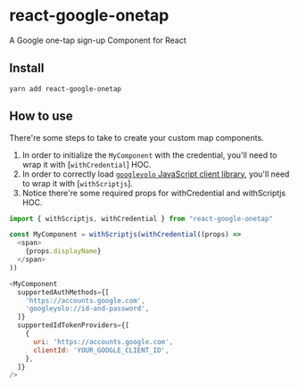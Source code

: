# react-google-onetap

A Google one-tap sign-up Component for React


## Install
```
yarn add react-google-onetap

```
## How to use

There're some steps to take to create your custom map components.
1. In order to initialize the `MyComponent` with the credential, you'll need to wrap it with [`withCredential`] HOC.
1. In order to correctly load [`googleyolo` JavaScript client library][gyjscl], you'll need to wrap it with [`withScriptjs`].
1. Notice there're some required props for withCredential and withScriptjs HOC.

```js static
import { withScriptjs, withCredential } from "react-google-onetap"

const MyComponent = withScriptjs(withCredential((props) =>
  <span>
    {props.displayName}
  </span>
))

<MyComponent
  supportedAuthMethods={[
    'https://accounts.google.com',
    'googleyolo://id-and-password',
  ]}
  supportedIdTokenProviders={[
    {
      uri: 'https://accounts.google.com',
      clientId: 'YOUR_GOOGLE_CLIENT_ID',
    },
  ]}
/>
```

[gyjscl]: https://developers.google.com/identity/one-tap/web/
